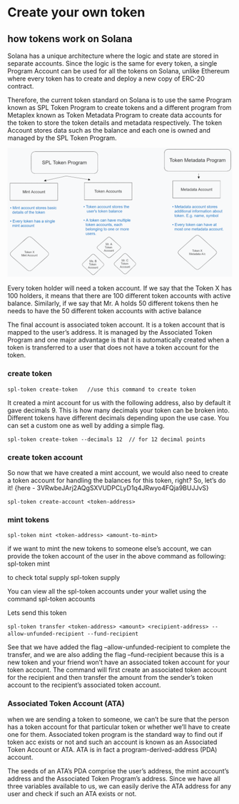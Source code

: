 # Create your own token

## how tokens work on Solana
Solana has a unique architecture where the logic and state are stored in separate accounts. Since the logic is the same for every token, a single Program Account can be used for all the tokens on Solana, unlike Ethereum where every token has to create and deploy a new copy of ERC-20 contract. 


Therefore, the current token standard on Solana is to use the same Program known as SPL Token Program to create tokens and a different program from Metaplex known as Token Metadata Program to create data accounts for the token to store the token details and metadata respectively. The token Account stores data such as the balance and each one is owned and managed by the SPL Token Program.


![alt text](image.png)

Every token holder will need a token account. If we say that the Token X has 100 holders, it means that there are 100 different token accounts with active balance. Similarly, if we say that Mr. A holds 50 different tokens then he needs to have the 50 different token accounts with active balance

The final account is associated token account. It is a token account that is mapped to the user’s address. It is managed by the Associated Token Program and one major advantage is that it is automatically created when a token is transferred to a user that does not have a token account for the token. 

### create token

    spl-token create-token   //use this command to create token

It created a mint account for us with the following address, also by default it gave decimals 9. This is how many decimals your token can be broken into. Different tokens have different decimals depending upon the use case. You can set a custom one as well by adding a simple flag.

    spl-token create-token --decimals 12  // for 12 decimal points



### create token account
So now that we have created a mint account, we would also need to create a token account for handling the balances for this token, right? So, let’s do it!  {here - 3VRwbeJArj2AQgSXVUDPCLyD1q4JRwyo4FQja9BUJJvS}

    spl-token create-account <token-address>

### mint tokens
    spl-token mint <token-address> <amount-to-mint>

if we want to mint the new tokens to someone else’s account, we can provide the token account of the user in the above command as following:
    spl-token mint <token-address> <amount-to-mint> <user-token-account>


to check total supply
    spl-token supply <token-address>

You can view all the spl-token accounts under your wallet using the command
    spl-token accounts

Lets send this token 

    spl-token transfer <token-address> <amount> <recipient-address> --allow-unfunded-recipient --fund-recipient

See that we have added the flag –allow-unfunded-recipient to complete the transfer, and we are also adding the flag –fund-recipient because this is a new token and your friend won’t have an associated token account for your token account. The command will first create an associated token account for the recipient and then transfer the amount from the sender’s token account to the recipient’s associated token account.

### Associated Token Account (ATA)
when we are sending a token to someone, we can’t be sure that the person has a token account for that particular token or whether we’ll have to create one for them. 
Associated token program is the standard way to find out if token acc exists or not and such an account is known as an Associated Token Account or ATA.
ATA is in fact a program-derived-address (PDA) account.

The seeds of an ATA’s PDA comprise the user’s address, the mint account’s address and the Associated Token Program’s address. Since we have all three variables available to us, we can easily derive the ATA address for any user and check if such an ATA exists or not. 


